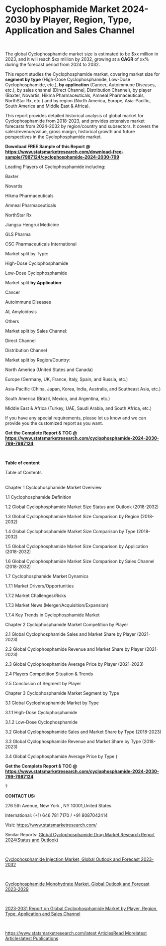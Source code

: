 <h1>Cyclophosphamide Market 2024-2030 by Player, Region, Type, Application and Sales Channel</h1><br/><p>The global Cyclophosphamide market size is estimated to be $xx million in 2023, and it will reach $xx million by 2032, growing at a <strong>CAGR</strong> of xx% during the forecast period from 2024 to 2032.</p>
 
 
 
 <p>This report studies the Cyclophosphamide market, covering market size for <strong>segment by type</strong> (High-Dose Cyclophosphamide, Low-Dose Cyclophosphamide, etc.), <strong>by application</strong> (Cancer, Autoimmune Diseases, etc.), by sales channel (Direct Channel, Distribution Channel), by player (Baxter, Novartis, Hikma Pharmaceuticals, Amneal Pharmaceuticals, NorthStar Rx, etc.) and by region (North America, Europe, Asia-Pacific, South America and Middle East & Africa).</p>
 
 
 
 <p>This report provides detailed historical analysis of global market for Cyclophosphamide from 2018-2023, and provides extensive market forecasts from 2024-2032 by region/country and subsectors. It covers the sales/revenue/value, gross margin, historical growth and future perspectives in the Cyclophosphamide market.</p>
 
 
 
 <p><strong>Download FREE Sample of this Report @ <a href="https://www.statsmarketresearch.com/download-free-sample/7987124/cyclophosphamide-2024-2030-799">https://www.statsmarketresearch.com/download-free-sample/7987124/cyclophosphamide-2024-2030-799</a></strong></p>
 
 
 
 <p>Leading Players of Cyclophosphamide including:</p>
 
 
 
 <p>Baxter</p>
 
 
 
 <p>Novartis</p>
 
 
 
 <p>Hikma Pharmaceuticals</p>
 
 
 
 <p>Amneal Pharmaceuticals</p>
 
 
 
 <p>NorthStar Rx</p>
 
 
 
 <p>Jiangsu Hengrui Medicine</p>
 
 
 
 <p>GLS Pharma</p>
 
 
 
 <p>CSC Pharmaceuticals International</p>
 
 
 
 <p>Market split by Type:</p>
 
 
 
 <p>High-Dose Cyclophosphamide</p>
 
 
 
 <p>Low-Dose Cyclophosphamide</p>
 
 
 
 <p>Market split <strong>by Application</strong>:</p>
 
 
 
 <p>Cancer</p>
 
 
 
 <p>Autoimmune Diseases</p>
 
 
 
 <p>AL Amyloidosis</p>
 
 
 
 <p>Others</p>
 
 
 
 <p>Market split by Sales Channel:</p>
 
 
 
 <p>Direct Channel</p>
 
 
 
 <p>Distribution Channel</p>
 
 
 
 <p>Market split by Region/Country:</p>
 
 
 
 <p>North America (United States and Canada)</p>
 
 
 
 <p>Europe (Germany, UK, France, Italy, Spain, and Russia, etc.)</p>
 
 
 
 <p>Asia-Pacific (China, Japan, Korea, India, Australia, and Southeast Asia, etc.)</p>
 
 
 
 <p>South America (Brazil, Mexico, and Argentina, etc.)</p>
 
 
 
 <p>Middle East & Africa (Turkey, UAE, Saudi Arabia, and South Africa, etc.)</p>
 
 
 
 <p>If you have any special requirements, please let us know and we can provide you the customized report as you want.</p>
 
 
 
 <div><b>Get the Complete Report & TOC @ <a href="https://www.statsmarketresearch.com/cyclophosphamide-2024-2030-799-7987124">https://www.statsmarketresearch.com/cyclophosphamide-2024-2030-799-7987124</a></b></div>
 
 
 
 <p><br />
 
 <b>Table of content</b></p>
 
 
 
 <p>Table of Contents<br />
 
 <br />
 
 Chapter 1 Cyclophosphamide Market Overview<br />
 
 1.1 Cyclophosphamide Definition<br />
 
 1.2 Global Cyclophosphamide Market Size Status and Outlook (2018-2032)<br />
 
 1.3 Global Cyclophosphamide Market Size Comparison by Region (2018-2032)<br />
 
 1.4 Global Cyclophosphamide Market Size Comparison by Type (2018-2032)<br />
 
 1.5 Global Cyclophosphamide Market Size Comparison by Application (2018-2032)<br />
 
 1.6 Global Cyclophosphamide Market Size Comparison by Sales Channel (2018-2032)<br />
 
 1.7 Cyclophosphamide Market Dynamics<br />
 
 1.7.1 Market Drivers/Opportunities<br />
 
 1.7.2 Market Challenges/Risks<br />
 
 1.7.3 Market News (Merger/Acquisition/Expansion)<br />
 
 1.7.4 Key Trends in Cyclophosphamide Market<br />
 
 Chapter 2 Cyclophosphamide Market Competition by Player<br />
 
 2.1 Global Cyclophosphamide Sales and Market Share by Player (2021-2023)<br />
 
 2.2 Global Cyclophosphamide Revenue and Market Share by Player (2021-2023)<br />
 
 2.3 Global Cyclophosphamide Average Price by Player (2021-2023)<br />
 
 2.4 Players Competition Situation & Trends<br />
 
 2.5 Conclusion of Segment by Player<br />
 
 Chapter 3 Cyclophosphamide Market Segment by Type<br />
 
 3.1 Global Cyclophosphamide Market by Type<br />
 
 3.1.1 High-Dose Cyclophosphamide<br />
 
 3.1.2 Low-Dose Cyclophosphamide<br />
 
 3.2 Global Cyclophosphamide Sales and Market Share by Type (2018-2023)<br />
 
 3.3 Global Cyclophosphamide Revenue and Market Share by Type (2018-2023)<br />
 
 3.4 Global Cyclophosphamide Average Price by Type (</p>
 
 
 
 <div><b>Get the Complete Report & TOC @ <a href="https://www.statsmarketresearch.com/cyclophosphamide-2024-2030-799-7987124">https://www.statsmarketresearch.com/cyclophosphamide-2024-2030-799-7987124</a></b></div>
 
 
 
 <p>? </p>
 
 
 
 <p><b>CONTACT US:</b><br />
 
 276 5th Avenue, New York , NY 10001,United States<br />
 
 International: (+1) 646 781 7170 / +91 8087042414<br />
 
 Visit: <a href="https://www.statsmarketresearch.com/">https://www.statsmarketresearch.com/</a><br />
 
 Similar Reports: <a href="https://www.statsmarketresearch.com/cyclophosphamide-2024-2030-799-7987124">Global Cyclophosphamide Drug Market Research Report 2024(Status and Outlook)</a><br />
 
 <br />
 
 <a href="https://www.statsmarketresearch.com/cyclophosphamide-2024-2030-799-7987124">Cyclophosphamide Injection Market, Global Outlook and Forecast 2023-2032</a><br />
 
 <br />
 
 <a href="https://www.statsmarketresearch.com/cyclophosphamide-2024-2030-799-7987124">Cyclophosphamide Monohydrate Market, Global Outlook and Forecast 2023-2029</a><br />
 
 <br />
 
 <a href="https://www.statsmarketresearch.com/cyclophosphamide-2024-2030-799-7987124">2023-2031 Report on Global Cyclophosphamide Market by Player, Region, Type, Application and Sales Channel</a><br />
 
 <br />
 
 <a href="https://gyeongbokgung.com">https://www.statsmarketresearch.com/</a><a href="https://hallyeomaritime.com">latest Articles</a><a href="https://jingwansa.com">Read More</a><a href="https://nguoiviet.jp/">latest Articles</a><a href="https://www.intelmarketresearch.com/">latest Publications</a></p>